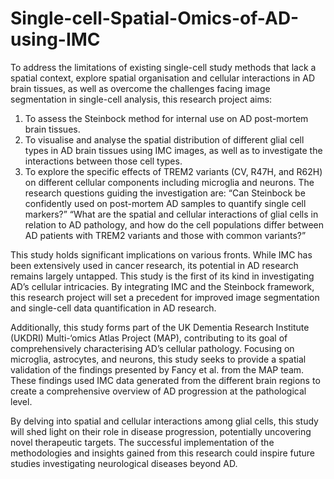 # Single-cell-Spatial-Omics-of-AD-using-IMC
To address the limitations of existing single-cell study methods that lack a spatial context, explore spatial organisation
and cellular interactions in AD brain tissues, as well as overcome the challenges facing image
segmentation in single-cell analysis, this research project aims:
1) To assess the Steinbock method for internal use on AD post-mortem brain tissues.
2) To visualise and analyse the spatial distribution of different glial cell types in AD brain tissues using
IMC images, as well as to investigate the interactions between those cell types.
3) To explore the specific effects of TREM2 variants (CV, R47H, and R62H) on different cellular
components including microglia and neurons.
The research questions guiding the investigation are: “Can Steinbock be confidently used on
post-mortem AD samples to quantify single cell markers?” “What are the spatial and cellular
interactions of glial cells in relation to AD pathology, and how do the cell populations differ
between AD patients with TREM2 variants and those with common variants?”

This study holds significant implications on various fronts. While IMC has been extensively used in
cancer research, its potential in AD research remains largely untapped. This study is the first of its
kind in investigating AD’s cellular intricacies. By integrating IMC and the Steinbock framework,
this research project will set a precedent for improved image segmentation and single-cell data
quantification in AD research.

Additionally, this study forms part of the UK Dementia Research Institute (UKDRI) Multi-‘omics
Atlas Project (MAP), contributing to its goal of comprehensively characterising AD’s cellular
pathology. Focusing on microglia, astrocytes, and neurons, this study seeks to provide a spatial
validation of the findings presented by Fancy et al. from the MAP team. These findings used
IMC data generated from the different brain regions to create a comprehensive overview of AD
progression at the pathological level.

By delving into spatial and cellular interactions among glial cells, this study will shed light on
their role in disease progression, potentially uncovering novel therapeutic targets. The successful
implementation of the methodologies and insights gained from this research could inspire future
studies investigating neurological diseases beyond AD.
